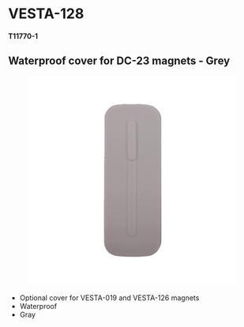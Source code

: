 # VESTA-128

#### T11770-1

## Waterproof cover for DC-23 magnets - Grey

<figure><img src=".gitbook/assets/image (7) (1) (1) (1).png" alt=""><figcaption></figcaption></figure>

* Optional cover for VESTA-019 and VESTA-126 magnets
* Waterproof
* Gray
